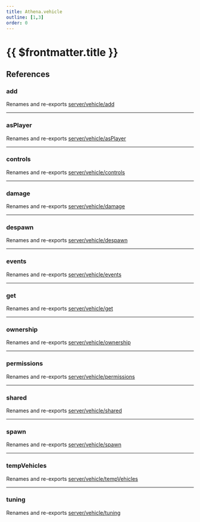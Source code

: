 ```yaml
---
title: Athena.vehicle
outline: [1,3]
order: 0
---
```


# {{ $frontmatter.title }}


## References

### add

Renames and re-exports [server/vehicle/add](server_vehicle_add.md)

___

### asPlayer

Renames and re-exports [server/vehicle/asPlayer](server_vehicle_asPlayer.md)

___

### controls

Renames and re-exports [server/vehicle/controls](server_vehicle_controls.md)

___

### damage

Renames and re-exports [server/vehicle/damage](server_vehicle_damage.md)

___

### despawn

Renames and re-exports [server/vehicle/despawn](server_vehicle_despawn.md)

___

### events

Renames and re-exports [server/vehicle/events](server_vehicle_events.md)

___

### get

Renames and re-exports [server/vehicle/get](server_vehicle_get.md)

___

### ownership

Renames and re-exports [server/vehicle/ownership](server_vehicle_ownership.md)

___

### permissions

Renames and re-exports [server/vehicle/permissions](server_vehicle_permissions.md)

___

### shared

Renames and re-exports [server/vehicle/shared](server_vehicle_shared.md)

___

### spawn

Renames and re-exports [server/vehicle/spawn](server_vehicle_spawn.md)

___

### tempVehicles

Renames and re-exports [server/vehicle/tempVehicles](server_vehicle_tempVehicles.md)

___

### tuning

Renames and re-exports [server/vehicle/tuning](server_vehicle_tuning.md)
